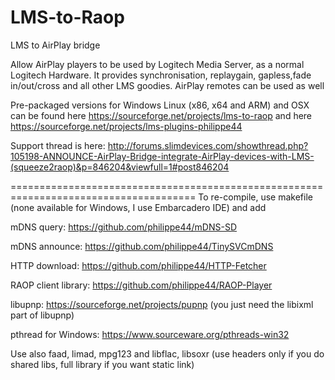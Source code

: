 # LMS-to-Raop
LMS to AirPlay bridge

Allow AirPlay players to be used by Logitech Media Server, as a normal Logitech 
Hardware. It provides synchronisation, replaygain, gapless,fade in/out/cross and 
all other LMS goodies. AirPlay remotes can be used as well

Pre-packaged versions for Windows Linux (x86, x64 and ARM) and OSX can be found here https://sourceforge.net/projects/lms-to-raop and here https://sourceforge.net/projects/lms-plugins-philippe44

Support thread is here: http://forums.slimdevices.com/showthread.php?105198-ANNOUNCE-AirPlay-Bridge-integrate-AirPlay-devices-with-LMS-(squeeze2raop)&p=846204&viewfull=1#post846204

======================================================================================
To re-compile, use makefile (none available for Windows, I use Embarcadero IDE) and add

mDNS query: https://github.com/philippe44/mDNS-SD

mDNS announce: https://github.com/philippe44/TinySVCmDNS

HTTP download: https://github.com/philippe44/HTTP-Fetcher

RAOP client library: https://github.com/philippe44/RAOP-Player

libupnp: https://sourceforge.net/projects/pupnp (you just need the libixml part of libupnp)

pthread for Windows: https://www.sourceware.org/pthreads-win32
 
Use also faad, limad, mpg123 and libflac, libsoxr (use headers only if you do shared libs, 
full library if you want static link)

